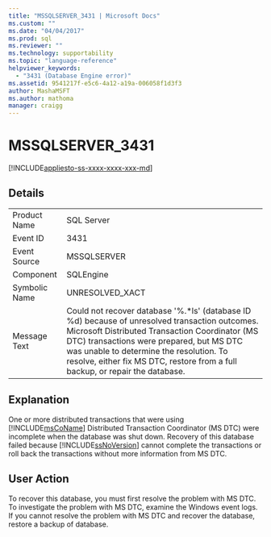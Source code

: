 ```yaml
---
title: "MSSQLSERVER_3431 | Microsoft Docs"
ms.custom: ""
ms.date: "04/04/2017"
ms.prod: sql
ms.reviewer: ""
ms.technology: supportability
ms.topic: "language-reference"
helpviewer_keywords: 
  - "3431 (Database Engine error)"
ms.assetid: 9541217f-e5c6-4a12-a19a-006058f1d3f3
author: MashaMSFT
ms.author: mathoma
manager: craigg
---
```

# MSSQLSERVER_3431
[!INCLUDE[appliesto-ss-xxxx-xxxx-xxx-md](../../includes/appliesto-ss-xxxx-xxxx-xxx-md.md)]
  
## Details  
  
|||  
|-|-|  
|Product Name|SQL Server|  
|Event ID|3431|  
|Event Source|MSSQLSERVER|  
|Component|SQLEngine|  
|Symbolic Name|UNRESOLVED_XACT|  
|Message Text|Could not recover database '%.*ls' (database ID %d) because of unresolved transaction outcomes. Microsoft Distributed Transaction Coordinator (MS DTC) transactions were prepared, but MS DTC was unable to determine the resolution. To resolve, either fix MS DTC, restore from a full backup, or repair the database.|  
  
## Explanation  
One or more distributed transactions that were using [!INCLUDE[msCoName](../../includes/msconame-md.md)] Distributed Transaction Coordinator (MS DTC) were incomplete when the database was shut down. Recovery of this database failed because [!INCLUDE[ssNoVersion](../../includes/ssnoversion-md.md)] cannot complete the transactions or roll back the transactions without more information from MS DTC.  
  
## User Action  
To recover this database, you must first resolve the problem with MS DTC. To investigate the problem with MS DTC, examine the Windows event logs. If you cannot resolve the problem with MS DTC and recover the database, restore a backup of database.  
  
